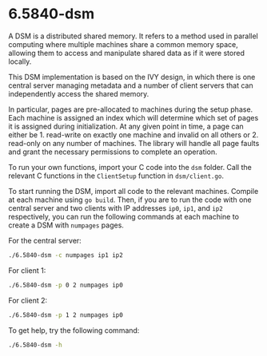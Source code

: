 # 6.5840-dsm
A DSM is a distributed shared memory. It refers to a method used in parallel computing where multiple machines share a common memory space, allowing them to access and manipulate shared data as if it were stored locally. 

This DSM implementation is based on the IVY design, in which there is one central server managing metadata and a number of client servers that can independently access the shared memory. 

In particular, pages are pre-allocated to machines during the setup phase. Each machine is assigned an index which will determine which set of pages it is assigned during initialization. At any given point in time, a page can either be 1. read-write on exactly one machine and invalid on all others or 2. read-only on any number of machines. The library will handle all page faults and grant the necessary permissions to complete an operation. 

To run your own functions, import your C code into the `dsm` folder. Call the relevant C functions in the `ClientSetup` function in `dsm/client.go`.

To start running the DSM, import all code to the relevant machines. Compile at each machine using `go build`. Then, if you are to run the code with one central server and two clients with IP addresses `ip0`, `ip1`, and `ip2` respectively, you can run the following commands at each machine to create a DSM with `numpages` pages.

For the central server:
```bash
./6.5840-dsm -c numpages ip1 ip2
```

For client 1:
```bash
./6.5840-dsm -p 0 2 numpages ip0
```

For client 2: 
```bash
./6.5840-dsm -p 1 2 numpages ip0
```

To get help, try the following command:
```bash
./6.5840-dsm -h
```